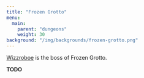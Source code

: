 ```yaml
---
title: "Frozen Grotto"
menu:
  main:
    parent: "dungeons"
    weight: 30
background: "/img/backgrounds/frozen-grotto.png"
---
```


[Wizzroboe](/bosses/wizzroboe) is the boss of Frozen Grotto.

**TODO**

